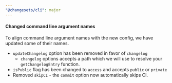 ```yaml
---
"@changesets/cli": major
---
```


#### Changed command line argument names

To align command line argument names with the new config, we have updated some
of their names.

- `updateChangelog` option has been removed in favor of `changelog`
  - `changelog` options accepts a path which we will use to resolve your `getChangelogEntry` function.
- `isPublic` flag has been changed to `access` and accepts `public` or `private`
- Removed `skipCI` - the `commit` option now automatically skips CI.
